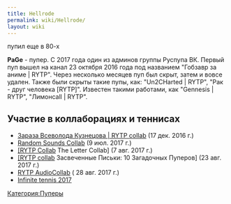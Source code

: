 ```yaml
---
title: Hellrode
permalink: wiki/Hellrode/
layout: wiki
---
```


пупил еще в 80-х

**PaGe** - пупер. С 2017 года один из админов группы Руспупа ВК. Первый
пуп вышел на канал 23 октября 2016 года под названием "Гобзавр за аниме
\| RYTP". Через несколько месяцев пуп был скрыт, затем и вовсе удален.
Также были скрыты такие пупы, как: "Un2CHarted \| RYTP", "Рак - друг
человека \[RYTP\]". Известен такими работами, как "Gennesis \| RYTP",
"Лимонcall \| RYTP".

## Участие в коллаборациях и теннисах

-   [Зараза Всеволода Кузнецова \| RYTP
    collab](https://youtu.be/ShUmZXPfv_U?list=PLb1cTGOKwSE4ZqFJsZBoowxsiaY_9gkZN)
    (17 дек. 2016 г.)
-   [Random Sounds
    Collab](https://youtu.be/p5NGmYwKi9I?list=PLb1cTGOKwSE4ZqFJsZBoowxsiaY_9gkZN)
    (9 июл. 2017 г.)
-   [\[RYTP
    Collab](https://youtu.be/K1YXpcZDAFg?list=PLb1cTGOKwSE4ZqFJsZBoowxsiaY_9gkZN)
    The Letter Collab\] (7 авг. 2017 г.)
-   [\[RYTP
    collab](https://youtu.be/cfGzsQn4coQ?list=PLb1cTGOKwSE4ZqFJsZBoowxsiaY_9gkZN)
    Засвеченные Письки: 10 Загадочных Пуперов\] (23 авг. 2017 г.)
-   [RYTP
    AudioCollab](https://youtu.be/BAnRfsIdhmY?list=PLb1cTGOKwSE4ZqFJsZBoowxsiaY_9gkZN)
    ( 28 авг. 2017 г.)
-   [Infinite tennis 2017](https://youtu.be/jRgoV0J8SCU)

[Категория:Пуперы](Категория:Пуперы "wikilink")
